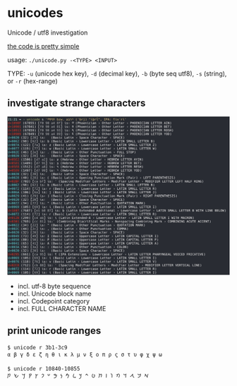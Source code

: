 # unicodes
Unicode / utf8 investigation

[the code is pretty simple](https://github.com/haalven/unicodes/blob/main/unicode.py)

usage: `./unicode.py -<TYPE> <INPUT>`

TYPE: `-u` (unicode hex key), `-d` (decimal key), `-b` (byte seq utf8), `-s` (string), or `-r` (hex-range)

## investigate strange characters

![example screenshot](example1.jpg)

- incl. utf-8 byte sequence
- incl. Unicode block name
- incl. Codepoint category
- incl. FULL CHARACTER NAME

## print unicode ranges

```
$ unicode r 3b1-3c9
α β γ δ ε ζ η θ ι κ λ μ ν ξ ο π ρ ς σ τ υ φ χ ψ ω

$ unicode r 10840-10855
𐡀 𐡁 𐡂 𐡃 𐡄 𐡅 𐡆 𐡇 𐡈 𐡉 𐡊 𐡋 𐡌 𐡍 𐡎 𐡏 𐡐 𐡑 𐡒 𐡓 𐡔 𐡕 
```
